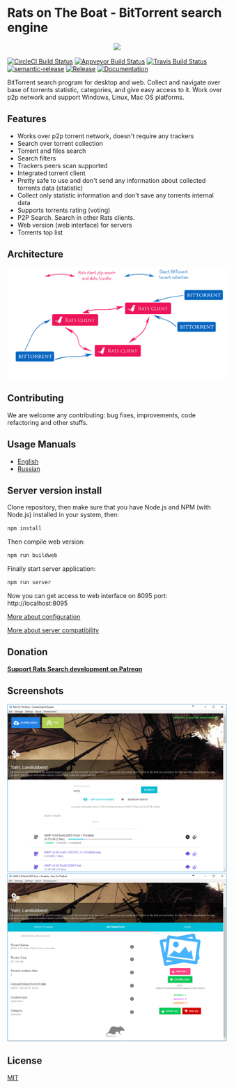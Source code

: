 # Rats on The Boat - BitTorrent search engine

<p align="center"><a href="https://github.com/DEgiTx/rats-search"><img src="https://raw.githubusercontent.com/DEgITx/rats-search/master/resources/rat-logo.png"></a></p>

[![CircleCI Build Status](https://circleci.com/gh/DEgITx/rats-search.png?style=shield)](https://circleci.com/gh/DEgITx/rats-search)
[![Appveyor Build Status](https://ci.appveyor.com/api/projects/status/1eh0lug97fboscib?svg=true)](https://ci.appveyor.com/project/DEgITx/rats-search)
[![Travis Build Status](https://travis-ci.org/DEgITx/rats-search.svg?branch=master)](https://travis-ci.org/DEgITx/rats-search)
[![semantic-release](https://img.shields.io/badge/%20%20%F0%9F%93%A6%F0%9F%9A%80-semantic--release-e10079.svg)](https://github.com/semantic-release/semantic-release)
[![Release](https://img.shields.io/github/release/DEgITx/rats-search.svg)](https://github.com/DEgITx/rats-search/releases)
[![Documentation](https://img.shields.io/badge/docs-faq-brightgreen.svg)](https://github.com/DEgITx/rats-search/blob/master/docs/MANUAL.md)

BitTorrent search program for desktop and web. Collect and navigate over base of torrents statistic, categories, and give easy access to it. Work over p2p network and support Windows, Linux, Mac OS platforms.

## Features
* Works over p2p torrent network, doesn't require any trackers
* Search over torrent collection
* Torrent and files search
* Search filters
* Trackers peers scan supported
* Integrated torrent client
* Pretty safe to use and don't send any information about collected torrents data (statistic)
* Collect only statistic information and don't save any torrents internal data
* Supports torrents rating (voting)
* P2P Search. Search in other Rats clients.
* Web version (web interface) for servers
* Torrents top list

## Architecture
![Basic Architecture](docs/img/ratsarch.png)

## Contributing
We are welcome any contributing: bug fixes, improvements, code refactoring and other stuffs.

## Usage Manuals
* [English](docs/USAGE.md)
* [Russian](docs/USAGE.RU.md)

## Server version install
Clone repository, then make sure that you have Node.js and NPM (with Node.js) installed in your system, then:

```bash
npm install
```

Then compile web version:

```bash
npm run buildweb
```

Finally start server application:

```bash
npm run server
```

Now you can get access to web interface on 8095 port: http://localhost:8095

[More about configuration](docs/SERVER.md)

[More about server compatibility](docs/SERVER_COMPATIBILITY.md)

## Donation

[**Support Rats Search development on Patreon**](https://www.patreon.com/bePatron?c=1722368)

## Screenshots

![Main Window](docs/img/screen_1.png)
![Torrent Details](docs/img/screen_2.png)

## License
[MIT](https://github.com/DEgiTx/rats-search/blob/master/LICENSE)
